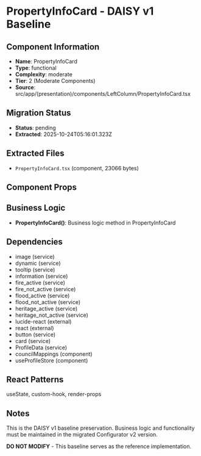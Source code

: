 # PropertyInfoCard - DAISY v1 Baseline

## Component Information

- **Name**: PropertyInfoCard
- **Type**: functional
- **Complexity**: moderate
- **Tier**: 2 (Moderate Components)
- **Source**: src/app/(presentation)/components/LeftColumn/PropertyInfoCard.tsx

## Migration Status

- **Status**: pending
- **Extracted**: 2025-10-24T05:16:01.323Z

## Extracted Files

- `PropertyInfoCard.tsx` (component, 23066 bytes)

## Component Props



## Business Logic

- **PropertyInfoCard()**: Business logic method in PropertyInfoCard

## Dependencies

- image (service)
- dynamic (service)
- tooltip (service)
- information (service)
- fire_active (service)
- fire_not_active (service)
- flood_active (service)
- flood_not_active (service)
- heritage_active (service)
- heritage_not_active (service)
- lucide-react (external)
- react (external)
- button (service)
- card (service)
- ProfileData (service)
- councilMappings (component)
- useProfileStore (component)

## React Patterns

useState, custom-hook, render-props

## Notes

This is the DAISY v1 baseline preservation. Business logic and functionality
must be maintained in the migrated Configurator v2 version.

**DO NOT MODIFY** - This baseline serves as the reference implementation.
